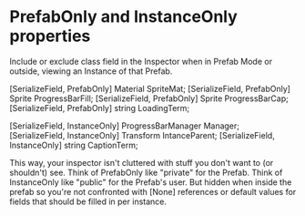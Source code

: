 # PrefabOnly and InstanceOnly properties
Include or exclude class field in the Inspector when in Prefab Mode or outside, viewing an Instance of that Prefab.

  [SerializeField, PrefabOnly] Material SpriteMat;
  [SerializeField, PrefabOnly] Sprite ProgressBarFill;
  [SerializeField, PrefabOnly] Sprite ProgressBarCap;
  [SerializeField, PrefabOnly] string LoadingTerm;

  [SerializeField, InstanceOnly] ProgressBarManager Manager;
  [SerializeField, InstanceOnly] Transform IntanceParent;
  [SerializeField, InstanceOnly] string CaptionTerm;

This way, your inspector isn't cluttered with stuff you don't want to (or shouldn't) see.
Think of PrefabOnly like "private" for the Prefab. 
Think of InstanceOnly like "public" for the Prefab's user. But hidden when inside the prefab so you're not confronted with [None] references or default values for fields that should be filled in per instance.

